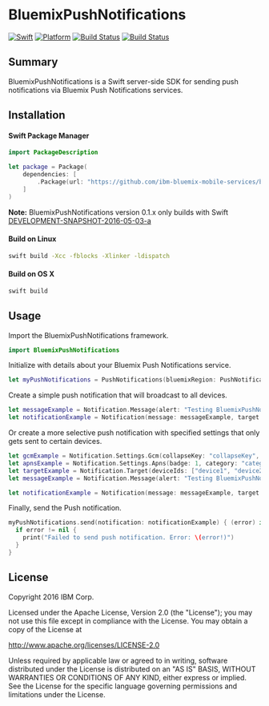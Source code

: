 # BluemixPushNotifications

[![Swift][swift-badge]][swift-url]
[![Platform][platform-badge]][platform-url]
[![Build Status](https://travis-ci.org/ibm-bluemix-mobile-services/bms-pushnotifications-serversdk-swift.svg?branch=master)](https://travis-ci.org/ibm-bluemix-mobile-services/bms-pushnotifications-serversdk-swift)
[![Build Status](https://travis-ci.org/ibm-bluemix-mobile-services/bms-pushnotifications-serversdk-swift.svg?branch=development)](https://travis-ci.org/ibm-bluemix-mobile-services/bms-pushnotifications-serversdk-swift)


## Summary

BluemixPushNotifications is a Swift server-side SDK for sending push notifications via Bluemix Push Notifications services.


## Installation

#### Swift Package Manager

```swift
import PackageDescription

let package = Package(
    dependencies: [
        .Package(url: "https://github.com/ibm-bluemix-mobile-services/bluemix-pushnotifications-swift-sdk.git", majorVersion: 0, minor: 1)
	]
)
```

**Note:** BluemixPushNotifications version 0.1.x only builds with Swift [DEVELOPMENT-SNAPSHOT-2016-05-03-a](https://swift.org/download/#snapshots)


#### Build on Linux

```bash
swift build -Xcc -fblocks -Xlinker -ldispatch
```

#### Build on OS X

```bash
swift build
```

## Usage

Import the BluemixPushNotifications framework.

```swift
import BluemixPushNotifications
```

Initialize with details about your Bluemix Push Notifications service.

```swift
let myPushNotifications = PushNotifications(bluemixRegion: PushNotifications.Region.US_SOUTH, bluemixAppGuid: "your-bluemix-app-guid", bluemixAppSecret: "your-push-service-appSecret")
```

Create a simple push notification that will broadcast to all devices.
```swift
let messageExample = Notification.Message(alert: "Testing BluemixPushNotifications", url: nil)
let notificationExample = Notification(message: messageExample, target: nil, settings: nil)
```

Or create a more selective push notification with specified settings that only gets sent to certain devices.
```swift
let gcmExample = Notification.Settings.Gcm(collapseKey: "collapseKey", delayWhileIdle: true, payload: "payload", priority: GcmPriority.DEFAULT, sound: "sound.mp3", timeToLive: 1.0)
let apnsExample = Notification.Settings.Apns(badge: 1, category: "category", iosActionKey: "iosActionKey", sound: "sound.mp3", type: ApnsType.DEFAULT, payload: ["key": "value"])
let targetExample = Notification.Target(deviceIds: ["device1", "device2"], platforms: [TargetPlatform.Apple, TargetPlatform.Google], tagNames: ["tag1", "tag2"])
let messageExample = Notification.Message(alert: "Testing BluemixPushNotifications", url: "url")

let notificationExample = Notification(message: messageExample, target: targetExample, apnsSettings: apnsExample, gcmSettings: gcmExample)
```

Finally, send the Push notification.

```swift
myPushNotifications.send(notification: notificationExample) { (error) in
  if error != nil {
    print("Failed to send push notification. Error: \(error!)")
  }
}
```

## License

Copyright 2016 IBM Corp.

Licensed under the Apache License, Version 2.0 (the "License");
you may not use this file except in compliance with the License.
You may obtain a copy of the License at

http://www.apache.org/licenses/LICENSE-2.0

Unless required by applicable law or agreed to in writing, software
distributed under the License is distributed on an "AS IS" BASIS,
WITHOUT WARRANTIES OR CONDITIONS OF ANY KIND, either express or implied.
See the License for the specific language governing permissions and
limitations under the License.

[swift-badge]: https://img.shields.io/badge/Swift-3.0-orange.svg
[swift-url]: https://swift.org
[platform-badge]: https://img.shields.io/badge/Platforms-OS%20X%20--%20Linux-lightgray.svg
[platform-url]: https://swift.org

